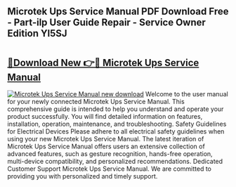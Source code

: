 ## Microtek Ups Service Manual PDF Download Free - Part-ilp User Guide Repair - Service Owner Edition Yl5SJ

# <h2><a href="http://bc83198.oget.top/?id=Microtek+Ups+Service+Manual">🔗Download New 👉🔴 Microtek Ups Service Manual</a></h2>

[![Microtek Ups Service Manual new download](https://i.imgur.com/5g1atiW.png)](http://bc83198.oget.top/?id=Microtek+Ups+Service+Manual)
Welcome to the user manual for your newly connected Microtek Ups Service Manual. This comprehensive guide is intended to help you understand and operate your product successfully. You will find detailed information on features, installation, operation, maintenance, and troubleshooting. Safety Guidelines for Electrical Devices Please adhere to all electrical safety guidelines when using your new Microtek Ups Service Manual. The latest iteration of Microtek Ups Service Manual offers users an extensive collection of advanced features, such as gesture recognition, hands-free operation, multi-device compatibility, and personalized recommendations. Dedicated Customer Support Microtek Ups Service Manual. We are committed to providing you with personalized and timely support.
